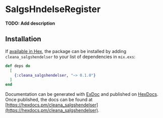 # SalgsHndelseRegister

**TODO: Add description**

## Installation

If [available in Hex](https://hex.pm/docs/publish), the package can be installed
by adding `cleana_salgshendelser` to your list of dependencies in `mix.exs`:

```elixir
def deps do
  [
    {:cleana_salgshendelser, "~> 0.1.0"}
  ]
end
```

Documentation can be generated with [ExDoc](https://github.com/elixir-lang/ex_doc)
and published on [HexDocs](https://hexdocs.pm). Once published, the docs can
be found at [https://hexdocs.pm/cleana_salgshendelser](https://hexdocs.pm/cleana_salgshendelser).

